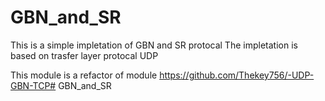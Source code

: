 # GBN_and_SR
This is a simple impletation of GBN and SR protocal 
The impletation is based on trasfer layer protocal UDP

This module is a refactor of module https://github.com/Thekey756/-UDP-GBN-TCP# GBN_and_SR
